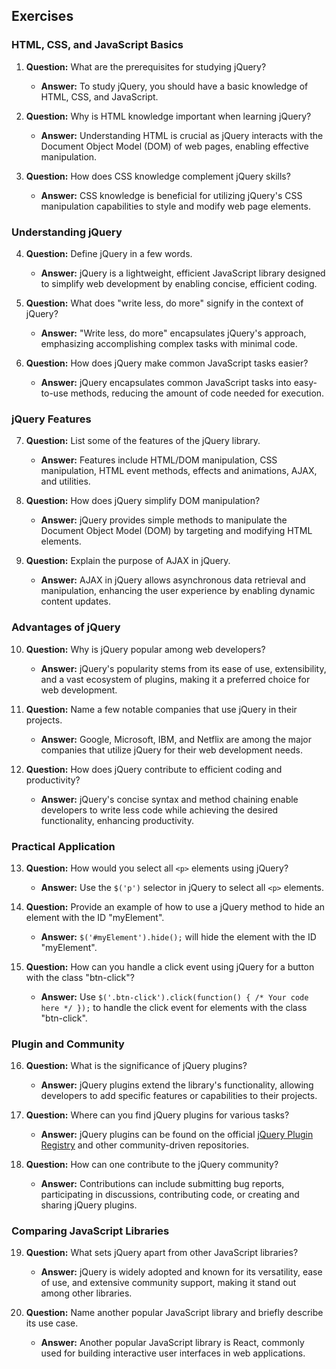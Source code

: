 ## Exercises

### HTML, CSS, and JavaScript Basics

1. **Question:** What are the prerequisites for studying jQuery?
   - **Answer:** To study jQuery, you should have a basic knowledge of HTML, CSS, and JavaScript.

2. **Question:** Why is HTML knowledge important when learning jQuery?
   - **Answer:** Understanding HTML is crucial as jQuery interacts with the Document Object Model (DOM) of web pages, enabling effective manipulation.

3. **Question:** How does CSS knowledge complement jQuery skills?
   - **Answer:** CSS knowledge is beneficial for utilizing jQuery's CSS manipulation capabilities to style and modify web page elements.

### Understanding jQuery

4. **Question:** Define jQuery in a few words.
   - **Answer:** jQuery is a lightweight, efficient JavaScript library designed to simplify web development by enabling concise, efficient coding.

5. **Question:** What does "write less, do more" signify in the context of jQuery?
   - **Answer:** "Write less, do more" encapsulates jQuery's approach, emphasizing accomplishing complex tasks with minimal code.

6. **Question:** How does jQuery make common JavaScript tasks easier?
   - **Answer:** jQuery encapsulates common JavaScript tasks into easy-to-use methods, reducing the amount of code needed for execution.

### jQuery Features

7. **Question:** List some of the features of the jQuery library.
   - **Answer:** Features include HTML/DOM manipulation, CSS manipulation, HTML event methods, effects and animations, AJAX, and utilities.

8. **Question:** How does jQuery simplify DOM manipulation?
   - **Answer:** jQuery provides simple methods to manipulate the Document Object Model (DOM) by targeting and modifying HTML elements.

9. **Question:** Explain the purpose of AJAX in jQuery.
   - **Answer:** AJAX in jQuery allows asynchronous data retrieval and manipulation, enhancing the user experience by enabling dynamic content updates.

### Advantages of jQuery

10. **Question:** Why is jQuery popular among web developers?
    - **Answer:** jQuery's popularity stems from its ease of use, extensibility, and a vast ecosystem of plugins, making it a preferred choice for web development.

11. **Question:** Name a few notable companies that use jQuery in their projects.
    - **Answer:** Google, Microsoft, IBM, and Netflix are among the major companies that utilize jQuery for their web development needs.

12. **Question:** How does jQuery contribute to efficient coding and productivity?
    - **Answer:** jQuery's concise syntax and method chaining enable developers to write less code while achieving the desired functionality, enhancing productivity.

### Practical Application

13. **Question:** How would you select all `<p>` elements using jQuery?
    - **Answer:** Use the `$('p')` selector in jQuery to select all `<p>` elements.

14. **Question:** Provide an example of how to use a jQuery method to hide an element with the ID "myElement".
    - **Answer:** `$('#myElement').hide();` will hide the element with the ID "myElement".

15. **Question:** How can you handle a click event using jQuery for a button with the class "btn-click"?
    - **Answer:** Use `$('.btn-click').click(function() { /* Your code here */ });` to handle the click event for elements with the class "btn-click".

### Plugin and Community

16. **Question:** What is the significance of jQuery plugins?
    - **Answer:** jQuery plugins extend the library's functionality, allowing developers to add specific features or capabilities to their projects.

17. **Question:** Where can you find jQuery plugins for various tasks?
    - **Answer:** jQuery plugins can be found on the official [jQuery Plugin Registry](https://plugins.jquery.com/) and other community-driven repositories.

18. **Question:** How can one contribute to the jQuery community?
    - **Answer:** Contributions can include submitting bug reports, participating in discussions, contributing code, or creating and sharing jQuery plugins.

### Comparing JavaScript Libraries

19. **Question:** What sets jQuery apart from other JavaScript libraries?
    - **Answer:** jQuery is widely adopted and known for its versatility, ease of use, and extensive community support, making it stand out among other libraries.

20. **Question:** Name another popular JavaScript library and briefly describe its use case.
    - **Answer:** Another popular JavaScript library is React, commonly used for building interactive user interfaces in web applications.